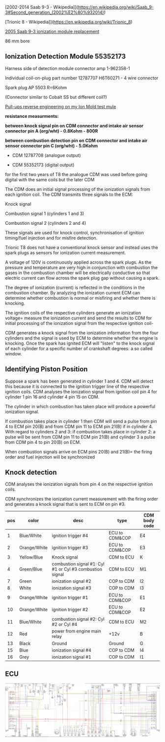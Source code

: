 [2002-2014 Saab 9-3 - Wikipedia]](https://en.wikipedia.org/wiki/Saab_9-3#Second_generation_(2002%E2%80%932014))

[Trionic 8 - Wikipedia]](https://en.wikipedia.org/wiki/Trionic_8)

[2005 Saab 9-3 ionization module replacement](https://www.youtube.com/watch?v=zJlU3QKkud0)


86 mm bore

## Ionization Detection Module 55352173

Harness side of detection module connector amp 1-962358-1

Individual coil-on-plug part number 12787707 H6T60271 - 4 wire connector

Spark plug AP 5503 R=6Kohm

(Connector similar to Cobalt SS but different coil?)

[Pull-ups reverse engineering on my Ion Mold test mule](https://rusefi.com/forum/viewtopic.php?f=4&t=963&p=30838#p30838)

**resistance measurments:**

**between knock signal pin on CDM connector and intake air sensor connector pin A (org/wht) - 0.8Kohm - 800R**

**between combustion detection pin on CDM connector and intake air sensor connector pin C (org/wht) - 5.0Kohm**


- CDM 12787708 (analogue output)

- CDM 55352173 (digital output) 

for the first two years of T8 the analogue CDM was used before going digital with the same coils but the later CDM


The CDM does an initial signal processing of the ionization signals from each ignition coil. The CDM transmits three signals to the ECM:

Knock signal

Combustion signal 1 (cylinders 1 and 3)

Combustion signal 2 (cylinders 2 and 4)

These signals are used for knock control, synchronisation of ignition timing/fuel injection and for misfire detection.




Trionic T8 does not have a conventional knock sensor and instead uses the spark plugs as sensors for ionization current measurement.

A voltage of 120V is continuously applied across the spark plugs. As the pressure and temperature are very high in conjunction with combustion the gases in the combustion chamber will be electrically conductive so that electric current can flow across the spark plug gap without causing a spark.

The degree of ionization (current) is reflected in the conditions in the combustion chamber. By analyzing the ionization current ECM can determine whether combustion is normal or misfiring and whether there is knocking.

The ignition coils of the respective cylinders generate an ionization voltage= measure the ionization current and send the results to CDM for initial processing
of the ionization signal from the respective ignition coil-

CDM generates a knock signal from the ionization information from the four cylinders and the signal is used by ECM to determine whether the engine is knocking. Once the spark has ignited ECM will "listen" to the knock signal of each cylinder for a specific number of crankshaft degrees: a so called window.

## Identifying Piston Position

Suppose a spark has been generated in cylinder 1 and 4. CDM will detect this because it is connected to the ignition trigger line of the respective ignition
coils. CDM analyses the ionization signal from ignition coil pin 4 for cylinder 1 pin 16 and cylinder 4 pin 15 on CDM.

The cylinder in which combustion has taken place will produce a powerful ionization signal.

If combustion takes place in cylinder 1 then CDM will send a pulse from pin 4 to ECM pin 20(B) and from CDM pin 11 to ECM pin 21(B) if in cylinder 4.
With regard to cylinders 2 and 3: if combustion takes place in cylinder 2: a pulse will be sent from CDM pin 11 to ECM pin 21(B) and cylinder 3 a pulse
from CDM pin 4 to pin 20(B) on ECM.

When combustion signals arrive on ECM pins 20(B) and 21(B)= the firing order and fuel injection will be synchronized

## Knock detection

CDM analyses the ionization signals from pin 4 on the respective ignition coils.

CDM synchronizes the ionization current measurement with the firing order and generates a knock signal that is sent to ECM on pin #3.

| pos | color        | desc                                                        | type            | CDM body code |
| --- | ------------ | ----------------------------------------------------------- | --------------- | ------------- |
| 1   | Blue/White   | ignition trigger \#4                                        | ECU to CDM\&COP | E4            |
| 2   | Orange/White | ignition trigger \#3                                        | ECU to CDM\&COP | E3            |
| 3   | Yellow/Blue  | Knock signal                                                | CDM to ECU      | K             |
| 4   | Green/Blue   | combustion signal \#1: Cyl \#1 or Cyl \#3 combustion signal | CDM to ECU      | M1            |
| 7   | Green        | ionization signal \#2                                       | COP to CDM      | I2            |
| 8   | White        | ionization signal \#3                                       | COP to CDM      | I3            |
| 9   | Orange/White | ignition trigger \#1                                        | ECU to CDM\&COP | E1            |
| 10  | Orange/White | ignition trigger \#2                                        | ECU to CDM\&COP | E2            |
| 11  | Blue/White   | combustion signal \#2: Cyl \#2 or Cyl \#4                   | CDM to ECU      | M2            |
| 12  | Red          | power from engine main relay                                | \+12v           | B             |
| 13  | Black        | Ground                                                      | Ground          | G             |
| 15  | Blue         | ionization signal \#4                                       | COP to CDM      | I4            |
| 16  | Grey         | ionization signal \#1                                       | COP to CDM      | I1            |

## ECU

![Wiring Diagram](Images/Saab_2005_9-3_2.0T_engine_wiring_diagram.png)
